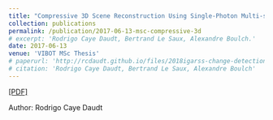 ```yaml
---
title: "Compressive 3D Scene Reconstruction Using Single-Photon Multi-spectral LIDAR Data"
collection: publications
permalink: /publication/2017-06-13-msc-compressive-3d
# excerpt: 'Rodrigo Caye Daudt, Bertrand Le Saux, Alexandre Boulch.'
date: 2017-06-13
venue: 'VIBOT MSc Thesis'
# paperurl: 'http://rcdaudt.github.io/files/2018igarss-change-detection.pdf'
# citation: 'Rodrigo Caye Daudt, Bertrand Le Saux, Alexandre Boulch'
---
```


[[PDF]](http://rcdaudt.github.io/files/msc_thesis_daudt.pdf) 

Author: Rodrigo Caye Daudt

